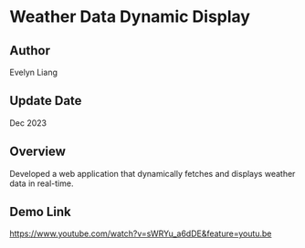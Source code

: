 # Weather Data Dynamic Display



## Author
Evelyn Liang


## Update Date

Dec 2023


## Overview

Developed a web application that dynamically fetches and displays weather data in real-time.


## Demo Link
https://www.youtube.com/watch?v=sWRYu_a6dDE&feature=youtu.be
